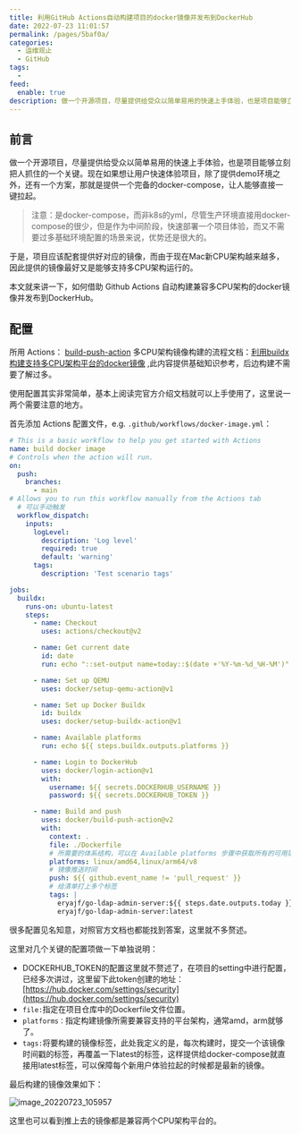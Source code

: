 ```yaml
---
title: 利用GitHub Actions自动构建项目的docker镜像并发布到DockerHub
date: 2022-07-23 11:01:57
permalink: /pages/5baf0a/
categories:
  - 运维观止
  - GitHub
tags:
  -
feed:
  enable: true
description: 做一个开源项目，尽量提供给受众以简单易用的快速上手体验，也是项目能够立刻把人抓住的一个关键。现在如果想让用户快速体验项目，除了提供demo环境之外，还有一个方案，那就是提供一个完备的docker-compose，让人能够直接一键拉起。
---
```



## 前言

做一个开源项目，尽量提供给受众以简单易用的快速上手体验，也是项目能够立刻把人抓住的一个关键。现在如果想让用户快速体验项目，除了提供demo环境之外，还有一个方案，那就是提供一个完备的docker-compose，让人能够直接一键拉起。

> 注意：是docker-compose，而非k8s的yml，尽管生产环境直接用docker-compose的很少，但是作为中间阶段，快速部署一个项目体验，而又不需要过多基础环境配置的场景来说，优势还是很大的。

于是，项目应该配套提供好对应的镜像，而由于现在Mac新CPU架构越来越多，因此提供的镜像最好又是能够支持多CPU架构运行的。

本文就来讲一下，如何借助 Github Actions 自动构建兼容多CPU架构的docker镜像并发布到DockerHub。

## 配置

所用 Actions： [build-push-action](https://github.com/docker/build-push-action)
多CPU架构镜像构建的流程文档：[利用buildx构建支持多CPU架构平台的docker镜像](https://wiki.eryajf.net/pages/95cf71/) ,此内容提供基础知识参考，后边构建不需要了解过多。

使用配置其实非常简单，基本上阅读完官方介绍文档就可以上手使用了，这里说一两个需要注意的地方。

首先添加 Actions 配置文件，e.g. `.github/workflows/docker-image.yml`：


```yaml
# This is a basic workflow to help you get started with Actions
name: build docker image
# Controls when the action will run.
on:
  push:
    branches:
      - main
# Allows you to run this workflow manually from the Actions tab
  # 可以手动触发
  workflow_dispatch:
    inputs:
      logLevel:
        description: 'Log level'
        required: true
        default: 'warning'
      tags:
        description: 'Test scenario tags'

jobs:
  buildx:
    runs-on: ubuntu-latest
    steps:
      - name: Checkout
        uses: actions/checkout@v2

      - name: Get current date
        id: date
        run: echo "::set-output name=today::$(date +'%Y-%m-%d_%H-%M')"

      - name: Set up QEMU
        uses: docker/setup-qemu-action@v1

      - name: Set up Docker Buildx
        id: buildx
        uses: docker/setup-buildx-action@v1

      - name: Available platforms
        run: echo ${{ steps.buildx.outputs.platforms }}

      - name: Login to DockerHub
        uses: docker/login-action@v1
        with:
          username: ${{ secrets.DOCKERHUB_USERNAME }}
          password: ${{ secrets.DOCKERHUB_TOKEN }}

      - name: Build and push
        uses: docker/build-push-action@v2
        with:
          context: .
          file: ./Dockerfile
          # 所需要的体系结构，可以在 Available platforms 步骤中获取所有的可用架构
          platforms: linux/amd64,linux/arm64/v8
          # 镜像推送时间
          push: ${{ github.event_name != 'pull_request' }}
          # 给清单打上多个标签
          tags: |
            eryajf/go-ldap-admin-server:${{ steps.date.outputs.today }}
            eryajf/go-ldap-admin-server:latest
```

很多配置见名知意，对照官方文档也都能找到答案，这里就不多赘述。

这里对几个关键的配置项做一下单独说明：

- DOCKERHUB_TOKEN的配置这里就不赘述了，在项目的setting中进行配置，已经多次讲过，这里留下此token创建的地址：[https://hub.docker.com/settings/security](https://hub.docker.com/settings/security)
- `file:`指定在项目仓库中的Dockerfile文件位置。
- `platforms：`指定构建镜像所需要兼容支持的平台架构，通常amd，arm就够了。
- `tags:`将要构建的镜像标签，此处我定义的是，每次构建时，提交一个该镜像时间戳的标签，再覆盖一下latest的标签，这样提供给docker-compose就直接用latest标签，可以保障每个新用户体验拉起的时候都是最新的镜像。

最后构建的镜像效果如下：

![image_20220723_105957](https://cdn.staticaly.com/gh/eryajf/tu/main/img/image_20220723_105957.png)

这里也可以看到推上去的镜像都是兼容两个CPU架构平台的。